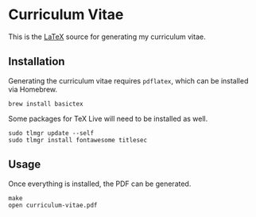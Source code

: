 # Curriculum Vitae

This is the [LaTeX](https://www.latex-project.org) source for generating my
curriculum vitae.

## Installation

Generating the curriculum vitae requires `pdflatex`, which can be installed via
Homebrew.

    brew install basictex

Some packages for TeX Live will need to be installed as well.

    sudo tlmgr update --self
    sudo tlmgr install fontawesome titlesec

## Usage

Once everything is installed, the PDF can be generated.

    make
    open curriculum-vitae.pdf
